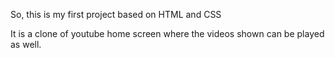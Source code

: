 <p>
  So, this is my first project based on HTML and CSS
</p>
<p>
  It is a clone of youtube home screen where the videos shown can be played as well.
</p>
